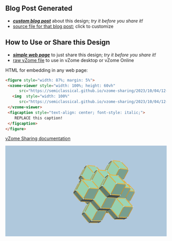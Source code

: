 
## Blog Post Generated

 - [***custom blog post***](<https://semiclassical.github.io/vzome-sharing/2023/10/04/rhombic-dodecahedron-fcc-12-40-15.html>) about this design; *try it before you share it!*
 - [source file for that blog post](<https://github.com/semiclassical/vzome-sharing/edit/main/_posts/2023-10-04-rhombic-dodecahedron-fcc-12-40-15.md>); click to customize
 


## How to Use or Share this Design

 - [***simple web page***](<https://semiclassical.github.io/vzome-sharing/2023/10/04/12-40-15-rhombic-dodecahedron-fcc/>) to just share this design; *try it before you share it!*
 - [raw vZome file](<https://raw.githubusercontent.com/semiclassical/vzome-sharing/main/2023/10/04/12-40-15-rhombic-dodecahedron-fcc/rhombic-dodecahedron-fcc.vZome>) to use in vZome desktop or vZome Online
 
 HTML for embedding in any web page:
 ```html
<figure style="width: 87%; margin: 5%">
  <vzome-viewer style="width: 100%; height: 60vh"
       src="https://semiclassical.github.io/vzome-sharing/2023/10/04/12-40-15-rhombic-dodecahedron-fcc/rhombic-dodecahedron-fcc.vZome" >
    <img  style="width: 100%"
       src="https://semiclassical.github.io/vzome-sharing/2023/10/04/12-40-15-rhombic-dodecahedron-fcc/rhombic-dodecahedron-fcc.png" >
  </vzome-viewer>
  <figcaption style="text-align: center; font-style: italic;">
     REPLACE this caption!
  </figcaption>
</figure>
 ```

[vZome Sharing documentation](https://vzome.github.io/vzome/sharing.html#how-it-works)

![Image](<rhombic-dodecahedron-fcc.png>)

